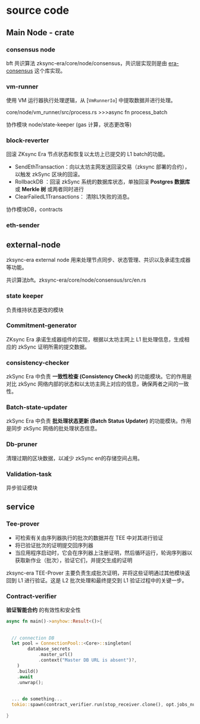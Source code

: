 # source code

## Main Node - crate

### consensus node

bft 共识算法 zksync-era/core/node/consensus，共识层实现则是由 [era-consensus](https://github.com/matter-labs/era-consensus) 这个库实现。

### vm-runner

使用 VM 运行器执行处理逻辑，从 [`VmRunnerIo`] 中提取数据并进行处理。

core/node/vm_runner/src/process.rs >>>async fn  process_batch

协作模块 node/state-keeper (gas 计算，状态更改等)

### block-reverter

回滚 ZKsync Era 节点状态和恢复以太坊上已提交的 L1 batch的功能。

* SendEthTransaction：向以太坊主网发送回滚交易（zksync 部署的合约），以触发 zkSync 区块的回滚。
* RollbackDB ：回滚 zkSync 系统的数据库状态，单独回滚 **Postgres 数据库** 或 **Merkle 树** 或两者同时进行
* ClearFailedL1Transactions： 清除L1失败的消息。

协作模块DB，contracts

### eth-sender





## external-node

zksync-era  external node 用来处理节点同步、状态管理、共识以及承诺生成器等功能。

共识算法bft。zksync-era/core/node/consensus/src/en.rs

### state keeper 

负责维持状态更改的模块

### Commitment-generator 

ZKsync Era 承诺生成器组件的实现，根据以太坊主网上 L1 批处理信息，生成相应的 zkSync 证明所需的提交数据。

### consistency-checker

zkSync Era 中负责 **一致性检查 (Consistency Check)** 的功能模块。它的作用是对比 zkSync 网络内部的状态和以太坊主网上对应的信息，确保两者之间的一致性。



### Batch-state-updater

zkSync Era 中负责 **批处理状态更新 (Batch Status Updater)** 的功能模块。作用是同步 zkSync 网络的批处理状态信息。

### Db-pruner 

清理过期的区块数据，以减少 zkSync en的存储空间占用。

### Validation-task

异步验证模块

## service 

### Tee-prover

* 可检索有关由序列器执行的批次的数据并在 TEE 中对其进行验证
* 将已验证批次的证明提交回序列器
* 当应用程序启动时，它会在序列器上注册证明，然后循环运行，轮询序列器以获取新作业（批次），验证它们，并提交生成的证明

zksync-era TEE-Prover 主要负责生成批次证明，并将这些证明通过其他模块返回到 L1 进行验证。这是 L2 批次处理和最终提交到 L1 验证过程中的关键一步。

### Contract-verifier

**验证智能合约** 的有效性和安全性

```rust
async fn main()->anyhow::Result<()>{
  
  
  // connection DB
  let pool = ConnectionPool::<Core>::singleton(
        database_secrets
            .master_url()
            .context("Master DB URL is absent")?,
    )
    .build()
    .await
    .unwrap();
  
  
  ... do something...
  tokio::spawn(contract_verifier.run(stop_receiver.clone(), opt.jobs_number)),
  
}
```

